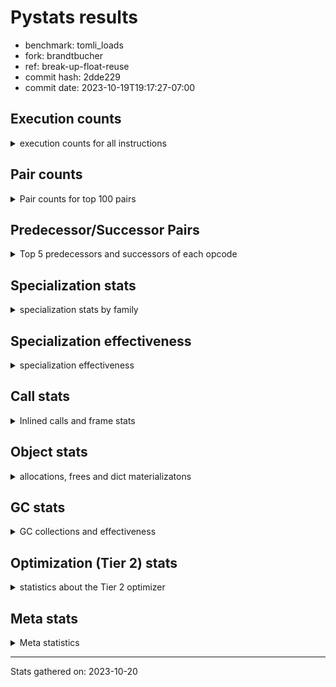 
# Pystats results

- benchmark: tomli_loads
- fork: brandtbucher
- ref: break-up-float-reuse
- commit hash: 2dde229
- commit date: 2023-10-19T19:17:27-07:00

## Execution counts

<details>
<summary> execution counts for all instructions </summary>

|Name | Count | Self | Cumulative | Miss ratio | 
|---|---:|---:|---:|---:|
| LOAD_FAST | 3,880,513,620 | 15.0% | 15.0% |  |
| POP_JUMP_IF_FALSE | 3,005,499,900 | 11.7% | 26.7% |  |
| LOAD_CONST | 2,884,594,320 | 11.2% | 37.9% |  |
| LOAD_FAST_LOAD_FAST | 2,633,610,720 | 10.2% | 48.1% |  |
| STORE_FAST | 2,512,642,080 | 9.7% | 57.8% |  |
| COMPARE_OP_STR | 1,506,957,360 | 5.8% | 63.7% |  |
| CONTAINS_OP | 1,284,174,000 | 5.0% | 68.7% |  |
| BINARY_SUBSCR_STR_INT | 1,185,729,440 | 4.6% | 73.2% | 0.0% |
| NOP | 1,005,536,520 | 3.9% | 77.1% |  |
| BINARY_OP_ADD_INT | 994,593,840 | 3.9% | 81.0% |  |
| JUMP_BACKWARD | 975,370,980 | 3.8% | 84.8% |  |
| LOAD_GLOBAL_MODULE | 477,605,080 | 1.9% | 86.6% |  |
| RESUME_CHECK | 330,411,540 | 1.3% | 87.9% | 0.0% |
| LOAD_GLOBAL_BUILTIN | 327,762,480 | 1.3% | 89.2% |  |
| RETURN_VALUE | 305,566,860 | 1.2% | 90.4% |  |
| CALL_PY_EXACT_ARGS | 291,696,120 | 1.1% | 91.5% |  |
| TO_BOOL_BOOL | 282,536,220 | 1.1% | 92.6% |  |
| BINARY_SUBSCR_DICT | 240,911,640 | 0.9% | 93.5% |  |
| BUILD_TUPLE | 145,006,260 | 0.6% | 94.1% |  |
| FOR_ITER_TUPLE | 142,764,240 | 0.6% | 94.6% |  |
| CALL_ISINSTANCE | 132,860,640 | 0.5% | 95.2% |  |
| STORE_FAST_STORE_FAST | 85,805,340 | 0.3% | 95.5% |  |
| BINARY_SLICE | 83,752,800 | 0.3% | 95.8% |  |
| GET_ITER | 83,084,160 | 0.3% | 96.1% |  |
| LOAD_DEREF | 76,479,480 | 0.3% | 96.4% |  |
| BINARY_SUBSCR | 65,948,420 | 0.3% | 96.7% |  |
| UNPACK_SEQUENCE_TWO_TUPLE | 65,176,020 | 0.3% | 96.9% |  |
| POP_JUMP_IF_TRUE | 58,421,040 | 0.2% | 97.2% |  |
| CALL | 50,689,980 | 0.2% | 97.4% |  |
| LOAD_ATTR | 50,151,200 | 0.2% | 97.6% |  |
| LOAD_ATTR_INSTANCE_VALUE | 46,488,840 | 0.2% | 97.7% |  |
| POP_TOP | 46,077,540 | 0.2% | 97.9% |  |
| LOAD_ATTR_METHOD_WITH_VALUES | 45,335,160 | 0.2% | 98.1% |  |
| MAKE_CELL | 37,970,340 | 0.1% | 98.2% |  |
| LOAD_ATTR_METHOD_NO_DICT | 27,083,340 | 0.1% | 98.3% |  |
| RETURN_CONST | 24,844,800 | 0.1% | 98.4% |  |
| LOAD_ATTR_CLASS | 23,157,660 | 0.1% | 98.5% |  |
| CALL_BUILTIN_CLASS | 22,393,620 | 0.1% | 98.6% |  |
| STORE_SUBSCR_DICT | 21,993,540 | 0.1% | 98.7% |  |
| BINARY_OP | 21,774,720 | 0.1% | 98.8% |  |
| TO_BOOL | 21,518,740 | 0.1% | 98.9% |  |
| JUMP_FORWARD | 20,851,380 | 0.1% | 99.0% |  |
| COPY | 19,117,920 | 0.1% | 99.0% |  |
| CALL_LEN | 18,985,860 | 0.1% | 99.1% |  |
| FOR_ITER_RANGE | 18,985,260 | 0.1% | 99.2% |  |
| COPY_FREE_VARS | 18,985,200 | 0.1% | 99.3% |  |
| UNPACK_SEQUENCE_TUPLE | 18,985,140 | 0.1% | 99.3% |  |
| STORE_DEREF | 18,985,140 | 0.1% | 99.4% |  |
| SET_FUNCTION_ATTRIBUTE | 18,985,140 | 0.1% | 99.5% |  |
| RETURN_GENERATOR | 18,985,140 | 0.1% | 99.5% |  |
| MAKE_FUNCTION | 18,985,140 | 0.1% | 99.6% |  |
| FOR_ITER_GEN | 18,985,140 | 0.1% | 99.7% |  |
| END_FOR | 18,985,140 | 0.1% | 99.8% |  |
| CALL_KW | 16,774,200 | 0.1% | 99.8% |  |
| BINARY_OP_ADD_UNICODE | 15,129,960 | 0.1% | 99.9% |  |
| PUSH_NULL | 6,605,640 | 0.0% | 99.9% |  |
| TO_BOOL_NONE | 3,349,680 | 0.0% | 99.9% |  |
| BINARY_OP_INPLACE_ADD_UNICODE | 3,161,160 | 0.0% | 99.9% |  |
| BUILD_MAP | 3,139,140 | 0.0% | 100.0% |  |
| CALL_METHOD_DESCRIPTOR_FAST | 1,896,240 | 0.0% | 100.0% |  |
| BUILD_CONST_KEY_MAP | 1,704,180 | 0.0% | 100.0% |  |
| TO_BOOL_STR | 1,674,840 | 0.0% | 100.0% |  |
| TO_BOOL_ALWAYS_TRUE | 1,674,840 | 0.0% | 100.0% |  |
| CALL_METHOD_DESCRIPTOR_O | 1,644,900 | 0.0% | 100.0% |  |
| FOR_ITER | 1,375,180 | 0.0% | 100.0% |  |
| CALL_METHOD_DESCRIPTOR_NOARGS | 1,374,840 | 0.0% | 100.0% |  |
| BUILD_LIST | 360,120 | 0.0% | 100.0% |  |
| COMPARE_OP_INT | 273,300 | 0.0% | 100.0% |  |
| CALL_LIST_APPEND | 131,220 | 0.0% | 100.0% |  |
| SWAP | 780 | 0.0% | 100.0% |  |
| CALL_BUILTIN_O | 720 | 0.0% | 100.0% |  |
| LOAD_GLOBAL | 420 | 0.0% | 100.0% |  |
| LOAD_ATTR_MODULE | 400 | 0.0% | 100.0% |  |
| STORE_ATTR_INSTANCE_VALUE | 360 | 0.0% | 100.0% |  |
| INTERPRETER_EXIT | 300 | 0.0% | 100.0% |  |
| CALL_BUILTIN_FAST | 180 | 0.0% | 100.0% |  |
| PUSH_EXC_INFO | 120 | 0.0% | 100.0% |  |
| POP_EXCEPT | 120 | 0.0% | 100.0% |  |
| EXIT_INIT_CHECK | 120 | 0.0% | 100.0% |  |
| CHECK_EXC_MATCH | 120 | 0.0% | 100.0% |  |
| CALL_FUNCTION_EX | 120 | 0.0% | 100.0% |  |
| CALL_ALLOC_AND_ENTER_INIT | 120 | 0.0% | 100.0% |  |
| STORE_ATTR | 60 | 0.0% | 100.0% |  |
| LOAD_ATTR_SLOT | 60 | 0.0% | 100.0% |  |
| LIST_EXTEND | 60 | 0.0% | 100.0% |  |
| IS_OP | 60 | 0.0% | 100.0% |  |
| CALL_STR_1 | 60 | 0.0% | 100.0% |  |
| CALL_PY_WITH_DEFAULTS | 60 | 0.0% | 100.0% |  |
| CALL_METHOD_DESCRIPTOR_FAST_WITH_KEYWORDS | 60 | 0.0% | 100.0% |  |
| CALL_INTRINSIC_1 | 60 | 0.0% | 100.0% |  |
| CALL_BUILTIN_FAST_WITH_KEYWORDS | 60 | 0.0% | 100.0% |  |
| BINARY_OP_SUBTRACT_FLOAT_LHS | 60 | 0.0% | 100.0% |  |
| BEFORE_WITH | 60 | 0.0% | 100.0% |  |


</details>

## Pair counts

<details>
<summary> Pair counts for top 100 pairs </summary>

|Pair | Count | Self | Cumulative | 
|---|---:|---:|---:|
| LOAD_FAST LOAD_CONST | 2,608,110,600 | 10.1% | 10.1% |
| POP_JUMP_IF_FALSE LOAD_FAST | 1,741,879,980 | 6.8% | 16.9% |
| LOAD_CONST COMPARE_OP_STR | 1,506,957,360 | 5.8% | 22.7% |
| COMPARE_OP_STR POP_JUMP_IF_FALSE | 1,506,957,360 | 5.8% | 28.5% |
| CONTAINS_OP POP_JUMP_IF_FALSE | 1,245,942,480 | 4.8% | 33.4% |
| LOAD_FAST_LOAD_FAST BINARY_SUBSCR_STR_INT | 1,184,354,520 | 4.6% | 38.0% |
| STORE_FAST LOAD_FAST | 998,585,940 | 3.9% | 41.8% |
| LOAD_CONST BINARY_OP_ADD_INT | 994,592,400 | 3.9% | 45.7% |
| BINARY_OP_ADD_INT STORE_FAST | 972,951,360 | 3.8% | 49.5% |
| NOP LOAD_FAST_LOAD_FAST | 946,033,500 | 3.7% | 53.1% |
| BINARY_SUBSCR_STR_INT STORE_FAST | 836,196,480 | 3.2% | 56.4% |
| POP_JUMP_IF_FALSE LOAD_FAST_LOAD_FAST | 830,472,660 | 3.2% | 59.6% |
| LOAD_FAST_LOAD_FAST CONTAINS_OP | 814,207,560 | 3.2% | 62.8% |
| STORE_FAST JUMP_BACKWARD | 739,647,720 | 2.9% | 65.6% |
| JUMP_BACKWARD NOP | 677,134,920 | 2.6% | 68.2% |
| STORE_FAST LOAD_FAST_LOAD_FAST | 460,670,700 | 1.8% | 70.0% |
| LOAD_FAST CONTAINS_OP | 349,532,820 | 1.4% | 71.4% |
| BINARY_SUBSCR_STR_INT LOAD_FAST | 349,532,760 | 1.4% | 72.7% |
| LOAD_GLOBAL_MODULE LOAD_FAST_LOAD_FAST | 264,509,160 | 1.0% | 73.8% |
| CALL_PY_EXACT_ARGS RESUME_CHECK | 253,725,780 | 1.0% | 74.8% |
| TO_BOOL_BOOL POP_JUMP_IF_FALSE | 245,629,380 | 1.0% | 75.7% |
| POP_JUMP_IF_FALSE JUMP_BACKWARD | 235,723,200 | 0.9% | 76.6% |
| JUMP_BACKWARD LOAD_FAST | 178,850,760 | 0.7% | 77.3% |
| RESUME_CHECK NOP | 172,599,240 | 0.7% | 78.0% |
| LOAD_FAST RETURN_VALUE | 170,083,800 | 0.7% | 78.6% |
| RETURN_VALUE STORE_FAST | 168,930,360 | 0.7% | 79.3% |
| BINARY_SUBSCR_DICT STORE_FAST | 157,238,940 | 0.6% | 79.9% |
| STORE_FAST LOAD_GLOBAL_MODULE | 141,557,480 | 0.5% | 80.5% |
| LOAD_GLOBAL_BUILTIN LOAD_FAST | 134,537,760 | 0.5% | 81.0% |
| LOAD_FAST LOAD_GLOBAL_BUILTIN | 132,861,360 | 0.5% | 81.5% |
| CALL_ISINSTANCE TO_BOOL_BOOL | 132,860,640 | 0.5% | 82.0% |
| LOAD_CONST BINARY_SUBSCR_DICT | 120,726,480 | 0.5% | 82.5% |
| LOAD_FAST_LOAD_FAST BINARY_SUBSCR_DICT | 119,915,820 | 0.5% | 82.9% |
| POP_JUMP_IF_FALSE LOAD_GLOBAL_BUILTIN | 114,222,100 | 0.4% | 83.4% |
| LOAD_GLOBAL_BUILTIN CALL_ISINSTANCE | 113,875,500 | 0.4% | 83.8% |
| LOAD_GLOBAL_MODULE CALL_PY_EXACT_ARGS | 109,836,960 | 0.4% | 84.2% |
| LOAD_FAST_LOAD_FAST LOAD_GLOBAL_MODULE | 109,836,960 | 0.4% | 84.7% |
| FOR_ITER_TUPLE STORE_FAST | 99,145,260 | 0.4% | 85.1% |
| JUMP_BACKWARD FOR_ITER_TUPLE | 99,025,260 | 0.4% | 85.4% |
| LOAD_FAST_LOAD_FAST LOAD_FAST | 98,151,720 | 0.4% | 85.8% |
| RESUME_CHECK LOAD_FAST | 97,899,360 | 0.4% | 86.2% |
| LOAD_FAST_LOAD_FAST LOAD_CONST | 93,704,460 | 0.4% | 86.6% |
| LOAD_FAST TO_BOOL_BOOL | 90,357,120 | 0.4% | 86.9% |
| BUILD_TUPLE RETURN_VALUE | 84,161,100 | 0.3% | 87.2% |
| LOAD_FAST_LOAD_FAST CALL_PY_EXACT_ARGS | 80,941,320 | 0.3% | 87.6% |
| BINARY_SUBSCR_DICT CONTAINS_OP | 77,198,820 | 0.3% | 87.9% |
| STORE_FAST NOP | 76,431,360 | 0.3% | 88.2% |
| LOAD_FAST LOAD_GLOBAL_MODULE | 67,702,980 | 0.3% | 88.4% |
| UNPACK_SEQUENCE_TWO_TUPLE STORE_FAST_STORE_FAST | 65,176,020 | 0.3% | 88.7% |
| RETURN_VALUE UNPACK_SEQUENCE_TWO_TUPLE | 65,175,960 | 0.3% | 88.9% |
| LOAD_CONST BINARY_SUBSCR | 64,352,460 | 0.2% | 89.2% |
| LOAD_FAST BUILD_TUPLE | 59,974,500 | 0.2% | 89.4% |
| LOAD_CONST LOAD_CONST | 59,359,800 | 0.2% | 89.6% |
| LOAD_FAST CALL_PY_EXACT_ARGS | 59,043,640 | 0.2% | 89.9% |
| LOAD_FAST_LOAD_FAST LOAD_FAST_LOAD_FAST | 58,571,340 | 0.2% | 90.1% |
| RESUME_CHECK LOAD_GLOBAL_MODULE | 58,330,440 | 0.2% | 90.3% |
| POP_JUMP_IF_FALSE LOAD_GLOBAL_MODULE | 55,914,520 | 0.2% | 90.5% |
| LOAD_FAST LOAD_ATTR_INSTANCE_VALUE | 46,488,720 | 0.2% | 90.7% |
| LOAD_FAST LOAD_ATTR | 45,114,060 | 0.2% | 90.9% |
| LOAD_ATTR LOAD_ATTR_METHOD_WITH_VALUES | 45,113,820 | 0.2% | 91.1% |
| LOAD_ATTR_INSTANCE_VALUE STORE_FAST | 43,738,980 | 0.2% | 91.2% |
| GET_ITER FOR_ITER_TUPLE | 43,738,980 | 0.2% | 91.4% |
| LOAD_ATTR_METHOD_WITH_VALUES LOAD_FAST | 43,690,980 | 0.2% | 91.6% |
| BINARY_SUBSCR STORE_FAST | 43,501,800 | 0.2% | 91.7% |
| LOAD_GLOBAL_MODULE CONTAINS_OP | 43,234,800 | 0.2% | 91.9% |
| LOAD_CONST BINARY_SLICE | 42,585,540 | 0.2% | 92.1% |
| FOR_ITER_TUPLE LOAD_FAST | 41,974,800 | 0.2% | 92.2% |
| LOAD_FAST GET_ITER | 40,989,360 | 0.2% | 92.4% |
| LOAD_FAST STORE_FAST | 39,856,500 | 0.2% | 92.5% |
| LOAD_FAST_LOAD_FAST BINARY_SLICE | 39,585,360 | 0.2% | 92.7% |
| POP_JUMP_IF_TRUE LOAD_FAST | 39,303,120 | 0.2% | 92.9% |
| LOAD_FAST CALL | 38,825,140 | 0.2% | 93.0% |
| LOAD_DEREF LOAD_CONST | 37,970,280 | 0.1% | 93.1% |
| NOP NOP | 37,070,520 | 0.1% | 93.3% |
| TO_BOOL_BOOL POP_JUMP_IF_TRUE | 36,906,840 | 0.1% | 93.4% |
| RETURN_VALUE RETURN_VALUE | 30,530,040 | 0.1% | 93.6% |
| LOAD_GLOBAL_MODULE STORE_FAST | 30,259,920 | 0.1% | 93.7% |
| LOAD_FAST LOAD_ATTR_METHOD_NO_DICT | 24,063,500 | 0.1% | 93.8% |
| STORE_FAST_STORE_FAST LOAD_FAST | 23,379,600 | 0.1% | 93.9% |
| LOAD_GLOBAL_MODULE LOAD_ATTR_CLASS | 23,157,660 | 0.1% | 93.9% |
| STORE_FAST_STORE_FAST LOAD_FAST_LOAD_FAST | 23,080,620 | 0.1% | 94.0% |
| LOAD_FAST_LOAD_FAST BUILD_TUPLE | 22,874,820 | 0.1% | 94.1% |
| BINARY_SLICE BUILD_TUPLE | 22,874,820 | 0.1% | 94.2% |
| NOP LOAD_FAST | 22,210,440 | 0.1% | 94.3% |
| STORE_FAST LOAD_GLOBAL_BUILTIN | 22,019,080 | 0.1% | 94.4% |
| CALL RESUME_CHECK | 21,940,620 | 0.1% | 94.5% |
| POP_JUMP_IF_FALSE NOP | 21,940,440 | 0.1% | 94.6% |
| BINARY_SLICE GET_ITER | 21,734,820 | 0.1% | 94.6% |
| TO_BOOL POP_JUMP_IF_TRUE | 21,513,480 | 0.1% | 94.7% |
| LOAD_FAST TO_BOOL | 21,513,480 | 0.1% | 94.8% |
| LOAD_ATTR_CLASS CALL_PY_EXACT_ARGS | 21,513,480 | 0.1% | 94.9% |
| BINARY_OP STORE_FAST | 21,500,040 | 0.1% | 95.0% |
| BINARY_SUBSCR STORE_FAST_STORE_FAST | 20,629,320 | 0.1% | 95.1% |
| JUMP_FORWARD LOAD_GLOBAL_MODULE | 20,581,320 | 0.1% | 95.1% |
| LOAD_ATTR_METHOD_NO_DICT LOAD_CONST | 20,361,360 | 0.1% | 95.2% |
| STORE_FAST JUMP_FORWARD | 20,359,980 | 0.1% | 95.3% |
| JUMP_BACKWARD LOAD_GLOBAL_MODULE | 20,359,980 | 0.1% | 95.4% |
| BUILD_TUPLE STORE_FAST | 20,359,980 | 0.1% | 95.4% |
| POP_TOP LOAD_FAST_LOAD_FAST | 19,385,100 | 0.1% | 95.5% |
| COPY TO_BOOL_BOOL | 19,117,200 | 0.1% | 95.6% |


</details>

## Predecessor/Successor Pairs

<details>
<summary> Top 5 predecessors and successors of each opcode </summary>

### BINARY_SLICE

<details>
<summary> Successors and predecessors for BINARY_SLICE </summary>

|Predecessors | Count | Percentage | 
|---|---:|---:|
| LOAD_CONST | 42,585,540 | 50.8% |
| LOAD_FAST_LOAD_FAST | 39,585,360 | 47.3% |
| BINARY_OP_ADD_INT | 1,581,900 | 1.9% |

|Successors | Count | Percentage | 
|---|---:|---:|
| BUILD_TUPLE | 22,874,820 | 27.3% |
| GET_ITER | 21,734,820 | 26.0% |
| LOAD_DEREF | 18,985,140 | 22.7% |
| BINARY_OP_ADD_UNICODE | 15,129,960 | 18.1% |
| LOAD_FAST | 1,644,240 | 2.0% |


</details>

### CACHE

<details>
<summary> Successors and predecessors for CACHE </summary>

|Predecessors | Count | Percentage | 
|---|---:|---:|

|Successors | Count | Percentage | 
|---|---:|---:|
| RESUME_CHECK | 300 | 100.0% |


</details>

### BEFORE_WITH

<details>
<summary> Successors and predecessors for BEFORE_WITH </summary>

|Predecessors | Count | Percentage | 
|---|---:|---:|
| RETURN_VALUE | 60 | 100.0% |

|Successors | Count | Percentage | 
|---|---:|---:|
| STORE_FAST | 60 | 100.0% |


</details>

### BINARY_OP_INPLACE_ADD_UNICODE

<details>
<summary> Successors and predecessors for BINARY_OP_INPLACE_ADD_UNICODE </summary>

|Predecessors | Count | Percentage | 
|---|---:|---:|
| LOAD_FAST_LOAD_FAST | 1,580,580 | 50.0% |
| BINARY_SLICE | 1,580,580 | 50.0% |

|Successors | Count | Percentage | 
|---|---:|---:|
| LOAD_FAST | 3,161,160 | 100.0% |


</details>

### BINARY_SUBSCR

<details>
<summary> Successors and predecessors for BINARY_SUBSCR </summary>

|Predecessors | Count | Percentage | 
|---|---:|---:|
| LOAD_CONST | 64,352,460 | 97.6% |
| LOAD_FAST | 1,579,860 | 2.4% |
| BINARY_SUBSCR | 16,100 | 0.0% |

|Successors | Count | Percentage | 
|---|---:|---:|
| STORE_FAST | 43,501,800 | 66.0% |
| STORE_FAST_STORE_FAST | 20,629,320 | 31.3% |
| BUILD_TUPLE | 1,579,860 | 2.4% |
| LOAD_CONST | 221,340 | 0.3% |
| BINARY_SUBSCR | 16,100 | 0.0% |


</details>

### CHECK_EXC_MATCH

<details>
<summary> Successors and predecessors for CHECK_EXC_MATCH </summary>

|Predecessors | Count | Percentage | 
|---|---:|---:|
| LOAD_GLOBAL_BUILTIN | 120 | 100.0% |

|Successors | Count | Percentage | 
|---|---:|---:|
| POP_JUMP_IF_FALSE | 120 | 100.0% |


</details>

### END_FOR

<details>
<summary> Successors and predecessors for END_FOR </summary>

|Predecessors | Count | Percentage | 
|---|---:|---:|
| RETURN_CONST | 18,985,140 | 100.0% |

|Successors | Count | Percentage | 
|---|---:|---:|
| LOAD_FAST | 18,985,140 | 100.0% |


</details>

### EXIT_INIT_CHECK

<details>
<summary> Successors and predecessors for EXIT_INIT_CHECK </summary>

|Predecessors | Count | Percentage | 
|---|---:|---:|
| RETURN_CONST | 120 | 100.0% |

|Successors | Count | Percentage | 
|---|---:|---:|
| RETURN_VALUE | 120 | 100.0% |


</details>

### GET_ITER

<details>
<summary> Successors and predecessors for GET_ITER </summary>

|Predecessors | Count | Percentage | 
|---|---:|---:|
| LOAD_FAST | 40,989,360 | 49.3% |
| BINARY_SLICE | 21,734,820 | 26.2% |
| CALL_BUILTIN_CLASS | 18,985,140 | 22.9% |
| LOAD_ATTR_INSTANCE_VALUE | 1,374,840 | 1.7% |

|Successors | Count | Percentage | 
|---|---:|---:|
| FOR_ITER_TUPLE | 43,738,980 | 52.6% |
| FOR_ITER_GEN | 18,985,140 | 22.9% |
| CALL_PY_EXACT_ARGS | 18,985,140 | 22.9% |
| FOR_ITER | 1,374,840 | 1.7% |
| FOR_ITER_RANGE | 60 | 0.0% |


</details>

### INTERPRETER_EXIT

<details>
<summary> Successors and predecessors for INTERPRETER_EXIT </summary>

|Predecessors | Count | Percentage | 
|---|---:|---:|
| RETURN_VALUE | 240 | 80.0% |
| RETURN_CONST | 60 | 20.0% |

|Successors | Count | Percentage | 
|---|---:|---:|


</details>

### MAKE_FUNCTION

<details>
<summary> Successors and predecessors for MAKE_FUNCTION </summary>

|Predecessors | Count | Percentage | 
|---|---:|---:|
| LOAD_CONST | 18,985,140 | 100.0% |

|Successors | Count | Percentage | 
|---|---:|---:|
| SET_FUNCTION_ATTRIBUTE | 18,985,140 | 100.0% |


</details>

### NOP

<details>
<summary> Successors and predecessors for NOP </summary>

|Predecessors | Count | Percentage | 
|---|---:|---:|
| JUMP_BACKWARD | 677,134,920 | 67.3% |
| RESUME_CHECK | 172,599,240 | 17.2% |
| STORE_FAST | 76,431,360 | 7.6% |
| NOP | 37,070,520 | 3.7% |
| POP_JUMP_IF_FALSE | 21,940,440 | 2.2% |

|Successors | Count | Percentage | 
|---|---:|---:|
| LOAD_FAST_LOAD_FAST | 946,033,500 | 94.1% |
| NOP | 37,070,520 | 3.7% |
| LOAD_FAST | 22,210,440 | 2.2% |
| LOAD_GLOBAL_MODULE | 222,000 | 0.0% |
| LOAD_DEREF | 60 | 0.0% |


</details>

### POP_EXCEPT

<details>
<summary> Successors and predecessors for POP_EXCEPT </summary>

|Predecessors | Count | Percentage | 
|---|---:|---:|
| POP_TOP | 120 | 100.0% |

|Successors | Count | Percentage | 
|---|---:|---:|
| LOAD_FAST | 120 | 100.0% |


</details>

### POP_TOP

<details>
<summary> Successors and predecessors for POP_TOP </summary>

|Predecessors | Count | Percentage | 
|---|---:|---:|
| POP_JUMP_IF_TRUE | 19,115,760 | 41.5% |
| FOR_ITER_GEN | 18,985,140 | 41.2% |
| RETURN_CONST | 3,461,760 | 7.5% |
| CALL_METHOD_DESCRIPTOR_O | 1,644,180 | 3.6% |
| CALL_METHOD_DESCRIPTOR_NOARGS | 1,374,840 | 3.0% |

|Successors | Count | Percentage | 
|---|---:|---:|
| LOAD_FAST_LOAD_FAST | 19,385,100 | 42.1% |
| RESUME_CHECK | 18,985,140 | 41.2% |
| RETURN_CONST | 3,360,360 | 7.3% |
| LOAD_FAST | 2,971,020 | 6.4% |
| NOP | 1,374,900 | 3.0% |


</details>

### PUSH_EXC_INFO

<details>
<summary> Successors and predecessors for PUSH_EXC_INFO </summary>

|Predecessors | Count | Percentage | 
|---|---:|---:|
| BINARY_SUBSCR_STR_INT | 120 | 100.0% |

|Successors | Count | Percentage | 
|---|---:|---:|
| LOAD_GLOBAL_BUILTIN | 80 | 66.7% |
| LOAD_GLOBAL | 40 | 33.3% |


</details>

### PUSH_NULL

<details>
<summary> Successors and predecessors for PUSH_NULL </summary>

|Predecessors | Count | Percentage | 
|---|---:|---:|
| LOAD_ATTR | 5,024,540 | 76.1% |
| LOAD_FAST | 1,580,580 | 23.9% |
| LOAD_ATTR_MODULE | 400 | 0.0% |
| LOAD_DEREF | 120 | 0.0% |

|Successors | Count | Percentage | 
|---|---:|---:|
| LOAD_FAST_LOAD_FAST | 6,605,160 | 100.0% |
| LOAD_FAST | 300 | 0.0% |
| CALL | 180 | 0.0% |


</details>

### RETURN_GENERATOR

<details>
<summary> Successors and predecessors for RETURN_GENERATOR </summary>

|Predecessors | Count | Percentage | 
|---|---:|---:|
| COPY_FREE_VARS | 18,985,140 | 100.0% |

|Successors | Count | Percentage | 
|---|---:|---:|
| STORE_FAST | 18,985,140 | 100.0% |


</details>

### RETURN_VALUE

<details>
<summary> Successors and predecessors for RETURN_VALUE </summary>

|Predecessors | Count | Percentage | 
|---|---:|---:|
| LOAD_FAST | 170,083,800 | 55.7% |
| BUILD_TUPLE | 84,161,100 | 27.5% |
| RETURN_VALUE | 30,530,040 | 10.0% |
| CONTAINS_OP | 19,115,760 | 6.3% |
| CALL | 1,674,900 | 0.5% |

|Successors | Count | Percentage | 
|---|---:|---:|
| STORE_FAST | 168,930,360 | 55.3% |
| UNPACK_SEQUENCE_TWO_TUPLE | 65,175,960 | 21.3% |
| RETURN_VALUE | 30,530,040 | 10.0% |
| TO_BOOL_BOOL | 19,116,480 | 6.3% |
| UNPACK_SEQUENCE_TUPLE | 18,985,140 | 6.2% |


</details>

### TO_BOOL

<details>
<summary> Successors and predecessors for TO_BOOL </summary>

|Predecessors | Count | Percentage | 
|---|---:|---:|
| LOAD_FAST | 21,513,480 | 100.0% |
| TO_BOOL | 5,260 | 0.0% |

|Successors | Count | Percentage | 
|---|---:|---:|
| POP_JUMP_IF_TRUE | 21,513,480 | 100.0% |
| TO_BOOL | 5,260 | 0.0% |


</details>

### BINARY_OP

<details>
<summary> Successors and predecessors for BINARY_OP </summary>

|Predecessors | Count | Percentage | 
|---|---:|---:|
| LOAD_FAST | 18,985,220 | 87.2% |
| BUILD_TUPLE | 2,514,840 | 11.5% |
| LOAD_DEREF | 269,340 | 1.2% |
| BINARY_OP | 5,320 | 0.0% |

|Successors | Count | Percentage | 
|---|---:|---:|
| STORE_FAST | 21,500,040 | 98.7% |
| LOAD_GLOBAL_MODULE | 269,340 | 1.2% |
| BINARY_OP | 5,320 | 0.0% |
| BINARY_OP_SUBTRACT_FLOAT_LHS | 20 | 0.0% |


</details>

### BUILD_CONST_KEY_MAP

<details>
<summary> Successors and predecessors for BUILD_CONST_KEY_MAP </summary>

|Predecessors | Count | Percentage | 
|---|---:|---:|
| LOAD_CONST | 1,704,180 | 100.0% |

|Successors | Count | Percentage | 
|---|---:|---:|
| LOAD_FAST_LOAD_FAST | 1,704,180 | 100.0% |


</details>

### BUILD_LIST

<details>
<summary> Successors and predecessors for BUILD_LIST </summary>

|Predecessors | Count | Percentage | 
|---|---:|---:|
| STORE_FAST | 269,340 | 74.8% |
| BUILD_MAP | 90,720 | 25.2% |
| LOAD_FAST | 60 | 0.0% |

|Successors | Count | Percentage | 
|---|---:|---:|
| STORE_FAST | 269,340 | 74.8% |
| LOAD_FAST_LOAD_FAST | 90,720 | 25.2% |
| LOAD_DEREF | 60 | 0.0% |


</details>

### BUILD_MAP

<details>
<summary> Successors and predecessors for BUILD_MAP </summary>

|Predecessors | Count | Percentage | 
|---|---:|---:|
| CALL_BUILTIN_CLASS | 1,704,180 | 54.3% |
| POP_JUMP_IF_FALSE | 1,304,220 | 41.5% |
| LOAD_ATTR_METHOD_NO_DICT | 130,620 | 4.2% |
| RESUME_CHECK | 120 | 0.0% |

|Successors | Count | Percentage | 
|---|---:|---:|
| LOAD_CONST | 1,704,180 | 54.3% |
| LOAD_FAST_LOAD_FAST | 1,213,500 | 38.7% |
| CALL_LIST_APPEND | 130,620 | 4.2% |
| BUILD_LIST | 90,720 | 2.9% |
| LOAD_FAST | 120 | 0.0% |


</details>

### BUILD_TUPLE

<details>
<summary> Successors and predecessors for BUILD_TUPLE </summary>

|Predecessors | Count | Percentage | 
|---|---:|---:|
| LOAD_FAST | 59,974,500 | 41.4% |
| LOAD_FAST_LOAD_FAST | 22,874,820 | 15.8% |
| BINARY_SLICE | 22,874,820 | 15.8% |
| LOAD_GLOBAL_BUILTIN | 18,985,140 | 13.1% |
| BINARY_OP_ADD_UNICODE | 15,129,960 | 10.4% |

|Successors | Count | Percentage | 
|---|---:|---:|
| RETURN_VALUE | 84,161,100 | 58.0% |
| STORE_FAST | 20,359,980 | 14.0% |
| LOAD_CONST | 18,985,140 | 13.1% |
| CALL_ISINSTANCE | 18,985,140 | 13.1% |
| BINARY_OP | 2,514,840 | 1.7% |


</details>

### CALL

<details>
<summary> Successors and predecessors for CALL </summary>

|Predecessors | Count | Percentage | 
|---|---:|---:|
| LOAD_FAST | 38,825,140 | 76.6% |
| LOAD_FAST_LOAD_FAST | 6,605,120 | 13.0% |
| LOAD_CONST | 3,350,500 | 6.6% |
| LOAD_ATTR_METHOD_NO_DICT | 1,674,840 | 3.3% |
| BINARY_SLICE | 221,340 | 0.4% |

|Successors | Count | Percentage | 
|---|---:|---:|
| RESUME_CHECK | 21,940,620 | 43.3% |
| TO_BOOL_BOOL | 18,686,340 | 36.9% |
| STORE_FAST | 5,025,360 | 9.9% |
| RETURN_VALUE | 1,674,900 | 3.3% |
| TO_BOOL_STR | 1,674,840 | 3.3% |


</details>

### CALL_FUNCTION_EX

<details>
<summary> Successors and predecessors for CALL_FUNCTION_EX </summary>

|Predecessors | Count | Percentage | 
|---|---:|---:|
| LOAD_FAST | 60 | 50.0% |
| CALL_INTRINSIC_1 | 60 | 50.0% |

|Successors | Count | Percentage | 
|---|---:|---:|
| RESUME_CHECK | 60 | 50.0% |
| COPY_FREE_VARS | 60 | 50.0% |


</details>

### CALL_INTRINSIC_1

<details>
<summary> Successors and predecessors for CALL_INTRINSIC_1 </summary>

|Predecessors | Count | Percentage | 
|---|---:|---:|
| LIST_EXTEND | 60 | 100.0% |

|Successors | Count | Percentage | 
|---|---:|---:|
| CALL_FUNCTION_EX | 60 | 100.0% |


</details>

### CALL_KW

<details>
<summary> Successors and predecessors for CALL_KW </summary>

|Predecessors | Count | Percentage | 
|---|---:|---:|
| LOAD_CONST | 16,774,200 | 100.0% |

|Successors | Count | Percentage | 
|---|---:|---:|
| RESUME_CHECK | 16,774,200 | 100.0% |


</details>

### CONTAINS_OP

<details>
<summary> Successors and predecessors for CONTAINS_OP </summary>

|Predecessors | Count | Percentage | 
|---|---:|---:|
| LOAD_FAST_LOAD_FAST | 814,207,560 | 63.4% |
| LOAD_FAST | 349,532,820 | 27.2% |
| BINARY_SUBSCR_DICT | 77,198,820 | 6.0% |
| LOAD_GLOBAL_MODULE | 43,234,800 | 3.4% |

|Successors | Count | Percentage | 
|---|---:|---:|
| POP_JUMP_IF_FALSE | 1,245,942,480 | 97.0% |
| RETURN_VALUE | 19,115,760 | 1.5% |
| COPY | 19,115,760 | 1.5% |


</details>

### COPY

<details>
<summary> Successors and predecessors for COPY </summary>

|Predecessors | Count | Percentage | 
|---|---:|---:|
| CONTAINS_OP | 19,115,760 | 100.0% |
| SWAP | 720 | 0.0% |
| JUMP_FORWARD | 720 | 0.0% |
| COMPARE_OP_INT | 720 | 0.0% |

|Successors | Count | Percentage | 
|---|---:|---:|
| TO_BOOL_BOOL | 19,117,200 | 100.0% |
| COMPARE_OP_INT | 720 | 0.0% |


</details>

### COPY_FREE_VARS

<details>
<summary> Successors and predecessors for COPY_FREE_VARS </summary>

|Predecessors | Count | Percentage | 
|---|---:|---:|
| CALL_PY_EXACT_ARGS | 18,985,140 | 100.0% |
| CALL_FUNCTION_EX | 60 | 0.0% |

|Successors | Count | Percentage | 
|---|---:|---:|
| RETURN_GENERATOR | 18,985,140 | 100.0% |
| RESUME_CHECK | 60 | 0.0% |


</details>

### FOR_ITER

<details>
<summary> Successors and predecessors for FOR_ITER </summary>

|Predecessors | Count | Percentage | 
|---|---:|---:|
| GET_ITER | 1,374,840 | 100.0% |
| FOR_ITER | 340 | 0.0% |

|Successors | Count | Percentage | 
|---|---:|---:|
| LOAD_FAST | 1,374,840 | 100.0% |
| FOR_ITER | 340 | 0.0% |


</details>

### IS_OP

<details>
<summary> Successors and predecessors for IS_OP </summary>

|Predecessors | Count | Percentage | 
|---|---:|---:|
| LOAD_GLOBAL_BUILTIN | 60 | 100.0% |

|Successors | Count | Percentage | 
|---|---:|---:|
| POP_JUMP_IF_FALSE | 60 | 100.0% |


</details>

### JUMP_BACKWARD

<details>
<summary> Successors and predecessors for JUMP_BACKWARD </summary>

|Predecessors | Count | Percentage | 
|---|---:|---:|
| STORE_FAST | 739,647,720 | 75.8% |
| POP_JUMP_IF_FALSE | 235,723,200 | 24.2% |
| POP_TOP | 60 | 0.0% |

|Successors | Count | Percentage | 
|---|---:|---:|
| NOP | 677,134,920 | 69.4% |
| LOAD_FAST | 178,850,760 | 18.3% |
| FOR_ITER_TUPLE | 99,025,260 | 10.2% |
| LOAD_GLOBAL_MODULE | 20,359,980 | 2.1% |
| FOR_ITER_RANGE | 60 | 0.0% |


</details>

### JUMP_FORWARD

<details>
<summary> Successors and predecessors for JUMP_FORWARD </summary>

|Predecessors | Count | Percentage | 
|---|---:|---:|
| STORE_FAST | 20,359,980 | 97.6% |
| LOAD_CONST | 269,340 | 1.3% |
| STORE_FAST_STORE_FAST | 221,340 | 1.1% |
| COMPARE_OP_INT | 720 | 0.0% |

|Successors | Count | Percentage | 
|---|---:|---:|
| LOAD_GLOBAL_MODULE | 20,581,320 | 98.7% |
| BINARY_SUBSCR_DICT | 269,340 | 1.3% |
| COPY | 720 | 0.0% |


</details>

### LIST_EXTEND

<details>
<summary> Successors and predecessors for LIST_EXTEND </summary>

|Predecessors | Count | Percentage | 
|---|---:|---:|
| LOAD_DEREF | 60 | 100.0% |

|Successors | Count | Percentage | 
|---|---:|---:|
| CALL_INTRINSIC_1 | 60 | 100.0% |


</details>

### LOAD_ATTR

<details>
<summary> Successors and predecessors for LOAD_ATTR </summary>

|Predecessors | Count | Percentage | 
|---|---:|---:|
| LOAD_FAST | 45,114,060 | 90.0% |
| LOAD_GLOBAL_MODULE | 5,024,740 | 10.0% |
| LOAD_ATTR | 12,380 | 0.0% |
| LOAD_GLOBAL | 20 | 0.0% |

|Successors | Count | Percentage | 
|---|---:|---:|
| LOAD_ATTR_METHOD_WITH_VALUES | 45,113,820 | 90.0% |
| PUSH_NULL | 5,024,540 | 10.0% |
| LOAD_ATTR | 12,380 | 0.0% |
| LOAD_ATTR_MODULE | 140 | 0.0% |
| LOAD_FAST_LOAD_FAST | 120 | 0.0% |


</details>

### LOAD_CONST

<details>
<summary> Successors and predecessors for LOAD_CONST </summary>

|Predecessors | Count | Percentage | 
|---|---:|---:|
| LOAD_FAST | 2,608,110,600 | 90.4% |
| LOAD_FAST_LOAD_FAST | 93,704,460 | 3.2% |
| LOAD_CONST | 59,359,800 | 2.1% |
| LOAD_DEREF | 37,970,280 | 1.3% |
| LOAD_ATTR_METHOD_NO_DICT | 20,361,360 | 0.7% |

|Successors | Count | Percentage | 
|---|---:|---:|
| COMPARE_OP_STR | 1,506,957,360 | 52.2% |
| BINARY_OP_ADD_INT | 994,592,400 | 34.5% |
| BINARY_SUBSCR_DICT | 120,726,480 | 4.2% |
| BINARY_SUBSCR | 64,352,460 | 2.2% |
| LOAD_CONST | 59,359,800 | 2.1% |


</details>

### LOAD_DEREF

<details>
<summary> Successors and predecessors for LOAD_DEREF </summary>

|Predecessors | Count | Percentage | 
|---|---:|---:|
| STORE_FAST_STORE_FAST | 18,985,140 | 24.8% |
| STORE_FAST | 18,985,140 | 24.8% |
| LOAD_GLOBAL_BUILTIN | 18,985,140 | 24.8% |
| BINARY_SLICE | 18,985,140 | 24.8% |
| LOAD_DEREF | 269,340 | 0.4% |

|Successors | Count | Percentage | 
|---|---:|---:|
| LOAD_CONST | 37,970,280 | 49.6% |
| LOAD_FAST | 18,985,140 | 24.8% |
| CALL_LEN | 18,985,140 | 24.8% |
| LOAD_DEREF | 269,340 | 0.4% |
| BINARY_OP | 269,340 | 0.4% |


</details>

### LOAD_FAST

<details>
<summary> Successors and predecessors for LOAD_FAST </summary>

|Predecessors | Count | Percentage | 
|---|---:|---:|
| POP_JUMP_IF_FALSE | 1,741,879,980 | 44.9% |
| STORE_FAST | 998,585,940 | 25.7% |
| BINARY_SUBSCR_STR_INT | 349,532,760 | 9.0% |
| JUMP_BACKWARD | 178,850,760 | 4.6% |
| LOAD_GLOBAL_BUILTIN | 134,537,760 | 3.5% |

|Successors | Count | Percentage | 
|---|---:|---:|
| LOAD_CONST | 2,608,110,600 | 67.2% |
| CONTAINS_OP | 349,532,820 | 9.0% |
| RETURN_VALUE | 170,083,800 | 4.4% |
| LOAD_GLOBAL_BUILTIN | 132,861,360 | 3.4% |
| TO_BOOL_BOOL | 90,357,120 | 2.3% |


</details>

### LOAD_FAST_LOAD_FAST

<details>
<summary> Successors and predecessors for LOAD_FAST_LOAD_FAST </summary>

|Predecessors | Count | Percentage | 
|---|---:|---:|
| NOP | 946,033,500 | 35.9% |
| POP_JUMP_IF_FALSE | 830,472,660 | 31.5% |
| STORE_FAST | 460,670,700 | 17.5% |
| LOAD_GLOBAL_MODULE | 264,509,160 | 10.0% |
| LOAD_FAST_LOAD_FAST | 58,571,340 | 2.2% |

|Successors | Count | Percentage | 
|---|---:|---:|
| BINARY_SUBSCR_STR_INT | 1,184,354,520 | 45.0% |
| CONTAINS_OP | 814,207,560 | 30.9% |
| BINARY_SUBSCR_DICT | 119,915,820 | 4.6% |
| LOAD_GLOBAL_MODULE | 109,836,960 | 4.2% |
| LOAD_FAST | 98,151,720 | 3.7% |


</details>

### LOAD_GLOBAL

<details>
<summary> Successors and predecessors for LOAD_GLOBAL </summary>

|Predecessors | Count | Percentage | 
|---|---:|---:|
| STORE_FAST | 120 | 28.6% |
| RESUME_CHECK | 80 | 19.0% |
| RETURN_VALUE | 60 | 14.3% |
| PUSH_EXC_INFO | 40 | 9.5% |
| POP_JUMP_IF_FALSE | 40 | 9.5% |

|Successors | Count | Percentage | 
|---|---:|---:|
| LOAD_GLOBAL_MODULE | 260 | 61.9% |
| LOAD_GLOBAL_BUILTIN | 140 | 33.3% |
| LOAD_ATTR | 20 | 4.8% |


</details>

### MAKE_CELL

<details>
<summary> Successors and predecessors for MAKE_CELL </summary>

|Predecessors | Count | Percentage | 
|---|---:|---:|
| CALL_PY_EXACT_ARGS | 18,985,200 | 50.0% |
| MAKE_CELL | 18,985,140 | 50.0% |

|Successors | Count | Percentage | 
|---|---:|---:|
| RESUME_CHECK | 18,985,200 | 50.0% |
| MAKE_CELL | 18,985,140 | 50.0% |


</details>

### POP_JUMP_IF_FALSE

<details>
<summary> Successors and predecessors for POP_JUMP_IF_FALSE </summary>

|Predecessors | Count | Percentage | 
|---|---:|---:|
| COMPARE_OP_STR | 1,506,957,360 | 50.1% |
| CONTAINS_OP | 1,245,942,480 | 41.5% |
| TO_BOOL_BOOL | 245,629,380 | 8.2% |
| TO_BOOL_NONE | 3,349,680 | 0.1% |
| TO_BOOL_STR | 1,674,840 | 0.1% |

|Successors | Count | Percentage | 
|---|---:|---:|
| LOAD_FAST | 1,741,879,980 | 58.0% |
| LOAD_FAST_LOAD_FAST | 830,472,660 | 27.6% |
| JUMP_BACKWARD | 235,723,200 | 7.8% |
| LOAD_GLOBAL_BUILTIN | 114,222,100 | 3.8% |
| LOAD_GLOBAL_MODULE | 55,914,520 | 1.9% |


</details>

### POP_JUMP_IF_TRUE

<details>
<summary> Successors and predecessors for POP_JUMP_IF_TRUE </summary>

|Predecessors | Count | Percentage | 
|---|---:|---:|
| TO_BOOL_BOOL | 36,906,840 | 63.2% |
| TO_BOOL | 21,513,480 | 36.8% |
| COMPARE_OP_INT | 720 | 0.0% |

|Successors | Count | Percentage | 
|---|---:|---:|
| LOAD_FAST | 39,303,120 | 67.3% |
| POP_TOP | 19,115,760 | 32.7% |
| RETURN_VALUE | 720 | 0.0% |
| LOAD_GLOBAL_MODULE | 720 | 0.0% |
| LOAD_FAST_LOAD_FAST | 720 | 0.0% |


</details>

### RETURN_CONST

<details>
<summary> Successors and predecessors for RETURN_CONST </summary>

|Predecessors | Count | Percentage | 
|---|---:|---:|
| FOR_ITER_RANGE | 18,985,140 | 76.4% |
| POP_TOP | 3,360,360 | 13.5% |
| POP_JUMP_IF_FALSE | 2,277,720 | 9.2% |
| CALL_LIST_APPEND | 130,620 | 0.5% |
| STORE_SUBSCR_DICT | 90,720 | 0.4% |

|Successors | Count | Percentage | 
|---|---:|---:|
| END_FOR | 18,985,140 | 76.4% |
| POP_TOP | 3,461,760 | 13.9% |
| TO_BOOL_BOOL | 2,397,720 | 9.7% |
| EXIT_INIT_CHECK | 120 | 0.0% |
| INTERPRETER_EXIT | 60 | 0.0% |


</details>

### SET_FUNCTION_ATTRIBUTE

<details>
<summary> Successors and predecessors for SET_FUNCTION_ATTRIBUTE </summary>

|Predecessors | Count | Percentage | 
|---|---:|---:|
| MAKE_FUNCTION | 18,985,140 | 100.0% |

|Successors | Count | Percentage | 
|---|---:|---:|
| LOAD_GLOBAL_BUILTIN | 18,985,140 | 100.0% |


</details>

### STORE_ATTR

<details>
<summary> Successors and predecessors for STORE_ATTR </summary>

|Predecessors | Count | Percentage | 
|---|---:|---:|
| LOAD_FAST | 60 | 100.0% |

|Successors | Count | Percentage | 
|---|---:|---:|
| STORE_ATTR_INSTANCE_VALUE | 60 | 100.0% |


</details>

### STORE_DEREF

<details>
<summary> Successors and predecessors for STORE_DEREF </summary>

|Predecessors | Count | Percentage | 
|---|---:|---:|
| STORE_FAST | 18,985,140 | 100.0% |

|Successors | Count | Percentage | 
|---|---:|---:|
| STORE_FAST | 18,985,140 | 100.0% |


</details>

### STORE_FAST

<details>
<summary> Successors and predecessors for STORE_FAST </summary>

|Predecessors | Count | Percentage | 
|---|---:|---:|
| BINARY_OP_ADD_INT | 972,951,360 | 38.7% |
| BINARY_SUBSCR_STR_INT | 836,196,480 | 33.3% |
| RETURN_VALUE | 168,930,360 | 6.7% |
| BINARY_SUBSCR_DICT | 157,238,940 | 6.3% |
| FOR_ITER_TUPLE | 99,145,260 | 3.9% |

|Successors | Count | Percentage | 
|---|---:|---:|
| LOAD_FAST | 998,585,940 | 39.7% |
| JUMP_BACKWARD | 739,647,720 | 29.4% |
| LOAD_FAST_LOAD_FAST | 460,670,700 | 18.3% |
| LOAD_GLOBAL_MODULE | 141,557,480 | 5.6% |
| NOP | 76,431,360 | 3.0% |


</details>

### STORE_FAST_STORE_FAST

<details>
<summary> Successors and predecessors for STORE_FAST_STORE_FAST </summary>

|Predecessors | Count | Percentage | 
|---|---:|---:|
| UNPACK_SEQUENCE_TWO_TUPLE | 65,176,020 | 76.0% |
| BINARY_SUBSCR | 20,629,320 | 24.0% |

|Successors | Count | Percentage | 
|---|---:|---:|
| LOAD_FAST | 23,379,600 | 27.2% |
| LOAD_FAST_LOAD_FAST | 23,080,620 | 26.9% |
| NOP | 18,985,140 | 22.1% |
| LOAD_DEREF | 18,985,140 | 22.1% |
| LOAD_GLOBAL_MODULE | 1,153,500 | 1.3% |


</details>

### SWAP

<details>
<summary> Successors and predecessors for SWAP </summary>

|Predecessors | Count | Percentage | 
|---|---:|---:|
| LOAD_FAST | 720 | 92.3% |
| CALL_METHOD_DESCRIPTOR_FAST | 60 | 7.7% |

|Successors | Count | Percentage | 
|---|---:|---:|
| COPY | 720 | 92.3% |
| LOAD_CONST | 60 | 7.7% |


</details>

### BINARY_OP_ADD_INT

<details>
<summary> Successors and predecessors for BINARY_OP_ADD_INT </summary>

|Predecessors | Count | Percentage | 
|---|---:|---:|
| LOAD_CONST | 994,592,400 | 100.0% |
| LOAD_FAST_LOAD_FAST | 1,440 | 0.0% |

|Successors | Count | Percentage | 
|---|---:|---:|
| STORE_FAST | 972,951,360 | 97.8% |
| LOAD_FAST_LOAD_FAST | 15,129,960 | 1.5% |
| LOAD_CONST | 1,911,600 | 0.2% |
| LOAD_FAST | 1,644,180 | 0.2% |
| BINARY_SLICE | 1,581,900 | 0.2% |


</details>

### BINARY_OP_ADD_UNICODE

<details>
<summary> Successors and predecessors for BINARY_OP_ADD_UNICODE </summary>

|Predecessors | Count | Percentage | 
|---|---:|---:|
| BINARY_SLICE | 15,129,960 | 100.0% |

|Successors | Count | Percentage | 
|---|---:|---:|
| BUILD_TUPLE | 15,129,960 | 100.0% |


</details>

### BINARY_OP_SUBTRACT_FLOAT_LHS

<details>
<summary> Successors and predecessors for BINARY_OP_SUBTRACT_FLOAT_LHS </summary>

|Predecessors | Count | Percentage | 
|---|---:|---:|
| LOAD_FAST | 40 | 66.7% |
| BINARY_OP | 20 | 33.3% |

|Successors | Count | Percentage | 
|---|---:|---:|
| RETURN_VALUE | 60 | 100.0% |


</details>

### BINARY_SUBSCR_DICT

<details>
<summary> Successors and predecessors for BINARY_SUBSCR_DICT </summary>

|Predecessors | Count | Percentage | 
|---|---:|---:|
| LOAD_CONST | 120,726,480 | 50.1% |
| LOAD_FAST_LOAD_FAST | 119,915,820 | 49.8% |
| JUMP_FORWARD | 269,340 | 0.1% |

|Successors | Count | Percentage | 
|---|---:|---:|
| STORE_FAST | 157,238,940 | 65.3% |
| CONTAINS_OP | 77,198,820 | 32.0% |
| LOAD_CONST | 3,185,520 | 1.3% |
| LOAD_FAST | 1,644,180 | 0.7% |
| LOAD_ATTR_METHOD_NO_DICT | 1,644,180 | 0.7% |


</details>

### BINARY_SUBSCR_STR_INT

<details>
<summary> Successors and predecessors for BINARY_SUBSCR_STR_INT </summary>

|Predecessors | Count | Percentage | 
|---|---:|---:|
| LOAD_FAST_LOAD_FAST | 1,184,354,520 | 99.9% |
| BINARY_OP_ADD_INT | 1,374,840 | 0.1% |
| BINARY_SUBSCR_STR_INT | 80 | 0.0% |

|Successors | Count | Percentage | 
|---|---:|---:|
| STORE_FAST | 836,196,480 | 70.5% |
| LOAD_FAST | 349,532,760 | 29.5% |
| PUSH_EXC_INFO | 120 | 0.0% |
| BINARY_SUBSCR_STR_INT | 80 | 0.0% |


</details>

### CALL_ALLOC_AND_ENTER_INIT

<details>
<summary> Successors and predecessors for CALL_ALLOC_AND_ENTER_INIT </summary>

|Predecessors | Count | Percentage | 
|---|---:|---:|
| LOAD_GLOBAL_MODULE | 80 | 66.7% |
| CALL | 40 | 33.3% |

|Successors | Count | Percentage | 
|---|---:|---:|
| RESUME_CHECK | 120 | 100.0% |


</details>

### CALL_BUILTIN_CLASS

<details>
<summary> Successors and predecessors for CALL_BUILTIN_CLASS </summary>

|Predecessors | Count | Percentage | 
|---|---:|---:|
| CALL_LEN | 18,985,140 | 84.8% |
| LOAD_GLOBAL_BUILTIN | 3,408,400 | 15.2% |
| LOAD_FAST | 40 | 0.0% |
| CALL | 40 | 0.0% |

|Successors | Count | Percentage | 
|---|---:|---:|
| GET_ITER | 18,985,140 | 84.8% |
| LOAD_GLOBAL_BUILTIN | 1,704,180 | 7.6% |
| BUILD_MAP | 1,704,180 | 7.6% |
| STORE_FAST | 60 | 0.0% |
| LOAD_FAST | 60 | 0.0% |


</details>

### CALL_BUILTIN_FAST

<details>
<summary> Successors and predecessors for CALL_BUILTIN_FAST </summary>

|Predecessors | Count | Percentage | 
|---|---:|---:|
| LOAD_FAST | 140 | 77.8% |
| CALL | 40 | 22.2% |

|Successors | Count | Percentage | 
|---|---:|---:|
| STORE_FAST | 120 | 66.7% |
| UNPACK_SEQUENCE_TWO_TUPLE | 60 | 33.3% |


</details>

### CALL_BUILTIN_FAST_WITH_KEYWORDS

<details>
<summary> Successors and predecessors for CALL_BUILTIN_FAST_WITH_KEYWORDS </summary>

|Predecessors | Count | Percentage | 
|---|---:|---:|
| LOAD_FAST_LOAD_FAST | 40 | 66.7% |
| CALL | 20 | 33.3% |

|Successors | Count | Percentage | 
|---|---:|---:|
| RETURN_VALUE | 60 | 100.0% |


</details>

### CALL_BUILTIN_O

<details>
<summary> Successors and predecessors for CALL_BUILTIN_O </summary>

|Predecessors | Count | Percentage | 
|---|---:|---:|
| LOAD_FAST | 720 | 100.0% |

|Successors | Count | Percentage | 
|---|---:|---:|
| BUILD_TUPLE | 720 | 100.0% |


</details>

### CALL_ISINSTANCE

<details>
<summary> Successors and predecessors for CALL_ISINSTANCE </summary>

|Predecessors | Count | Percentage | 
|---|---:|---:|
| LOAD_GLOBAL_BUILTIN | 113,875,500 | 85.7% |
| BUILD_TUPLE | 18,985,140 | 14.3% |

|Successors | Count | Percentage | 
|---|---:|---:|
| TO_BOOL_BOOL | 132,860,640 | 100.0% |


</details>

### CALL_LEN

<details>
<summary> Successors and predecessors for CALL_LEN </summary>

|Predecessors | Count | Percentage | 
|---|---:|---:|
| LOAD_DEREF | 18,985,140 | 100.0% |
| LOAD_FAST | 720 | 0.0% |

|Successors | Count | Percentage | 
|---|---:|---:|
| CALL_BUILTIN_CLASS | 18,985,140 | 100.0% |
| LOAD_FAST | 720 | 0.0% |


</details>

### CALL_LIST_APPEND

<details>
<summary> Successors and predecessors for CALL_LIST_APPEND </summary>

|Predecessors | Count | Percentage | 
|---|---:|---:|
| BUILD_MAP | 130,620 | 99.5% |
| LOAD_FAST | 600 | 0.5% |

|Successors | Count | Percentage | 
|---|---:|---:|
| RETURN_CONST | 130,620 | 99.5% |
| LOAD_GLOBAL_MODULE | 600 | 0.5% |


</details>

### CALL_METHOD_DESCRIPTOR_FAST

<details>
<summary> Successors and predecessors for CALL_METHOD_DESCRIPTOR_FAST </summary>

|Predecessors | Count | Percentage | 
|---|---:|---:|
| LOAD_ATTR_METHOD_NO_DICT | 1,674,840 | 88.3% |
| LOAD_CONST | 221,340 | 11.7% |
| LOAD_ATTR | 40 | 0.0% |
| CALL | 20 | 0.0% |

|Successors | Count | Percentage | 
|---|---:|---:|
| LOAD_GLOBAL_MODULE | 1,674,840 | 88.3% |
| POP_TOP | 221,340 | 11.7% |
| SWAP | 60 | 0.0% |


</details>

### CALL_METHOD_DESCRIPTOR_FAST_WITH_KEYWORDS

<details>
<summary> Successors and predecessors for CALL_METHOD_DESCRIPTOR_FAST_WITH_KEYWORDS </summary>

|Predecessors | Count | Percentage | 
|---|---:|---:|
| LOAD_CONST | 40 | 66.7% |
| CALL | 20 | 33.3% |

|Successors | Count | Percentage | 
|---|---:|---:|
| STORE_FAST | 60 | 100.0% |


</details>

### CALL_METHOD_DESCRIPTOR_NOARGS

<details>
<summary> Successors and predecessors for CALL_METHOD_DESCRIPTOR_NOARGS </summary>

|Predecessors | Count | Percentage | 
|---|---:|---:|
| LOAD_ATTR_METHOD_NO_DICT | 1,374,840 | 100.0% |

|Successors | Count | Percentage | 
|---|---:|---:|
| POP_TOP | 1,374,840 | 100.0% |


</details>

### CALL_METHOD_DESCRIPTOR_O

<details>
<summary> Successors and predecessors for CALL_METHOD_DESCRIPTOR_O </summary>

|Predecessors | Count | Percentage | 
|---|---:|---:|
| LOAD_FAST | 1,644,900 | 100.0% |

|Successors | Count | Percentage | 
|---|---:|---:|
| POP_TOP | 1,644,180 | 100.0% |
| TO_BOOL_BOOL | 720 | 0.0% |


</details>

### CALL_PY_EXACT_ARGS

<details>
<summary> Successors and predecessors for CALL_PY_EXACT_ARGS </summary>

|Predecessors | Count | Percentage | 
|---|---:|---:|
| LOAD_GLOBAL_MODULE | 109,836,960 | 37.7% |
| LOAD_FAST_LOAD_FAST | 80,941,320 | 27.7% |
| LOAD_FAST | 59,043,640 | 20.2% |
| LOAD_ATTR_CLASS | 21,513,480 | 7.4% |
| GET_ITER | 18,985,140 | 6.5% |

|Successors | Count | Percentage | 
|---|---:|---:|
| RESUME_CHECK | 253,725,780 | 87.0% |
| MAKE_CELL | 18,985,200 | 6.5% |
| COPY_FREE_VARS | 18,985,140 | 6.5% |


</details>

### CALL_PY_WITH_DEFAULTS

<details>
<summary> Successors and predecessors for CALL_PY_WITH_DEFAULTS </summary>

|Predecessors | Count | Percentage | 
|---|---:|---:|
| LOAD_CONST | 40 | 66.7% |
| CALL | 20 | 33.3% |

|Successors | Count | Percentage | 
|---|---:|---:|
| RESUME_CHECK | 60 | 100.0% |


</details>

### CALL_STR_1

<details>
<summary> Successors and predecessors for CALL_STR_1 </summary>

|Predecessors | Count | Percentage | 
|---|---:|---:|
| LOAD_FAST | 40 | 66.7% |
| CALL | 20 | 33.3% |

|Successors | Count | Percentage | 
|---|---:|---:|
| RETURN_VALUE | 60 | 100.0% |


</details>

### COMPARE_OP_INT

<details>
<summary> Successors and predecessors for COMPARE_OP_INT </summary>

|Predecessors | Count | Percentage | 
|---|---:|---:|
| LOAD_FAST_LOAD_FAST | 271,140 | 99.2% |
| LOAD_FAST | 720 | 0.3% |
| LOAD_CONST | 720 | 0.3% |
| COPY | 720 | 0.3% |

|Successors | Count | Percentage | 
|---|---:|---:|
| POP_JUMP_IF_FALSE | 271,140 | 99.2% |
| POP_JUMP_IF_TRUE | 720 | 0.3% |
| JUMP_FORWARD | 720 | 0.3% |
| COPY | 720 | 0.3% |


</details>

### COMPARE_OP_STR

<details>
<summary> Successors and predecessors for COMPARE_OP_STR </summary>

|Predecessors | Count | Percentage | 
|---|---:|---:|
| LOAD_CONST | 1,506,957,360 | 100.0% |

|Successors | Count | Percentage | 
|---|---:|---:|
| POP_JUMP_IF_FALSE | 1,506,957,360 | 100.0% |


</details>

### FOR_ITER_GEN

<details>
<summary> Successors and predecessors for FOR_ITER_GEN </summary>

|Predecessors | Count | Percentage | 
|---|---:|---:|
| GET_ITER | 18,985,140 | 100.0% |

|Successors | Count | Percentage | 
|---|---:|---:|
| POP_TOP | 18,985,140 | 100.0% |


</details>

### FOR_ITER_RANGE

<details>
<summary> Successors and predecessors for FOR_ITER_RANGE </summary>

|Predecessors | Count | Percentage | 
|---|---:|---:|
| LOAD_FAST | 18,985,140 | 100.0% |
| JUMP_BACKWARD | 60 | 0.0% |
| GET_ITER | 60 | 0.0% |

|Successors | Count | Percentage | 
|---|---:|---:|
| RETURN_CONST | 18,985,140 | 100.0% |
| STORE_FAST | 60 | 0.0% |
| LOAD_GLOBAL_MODULE | 40 | 0.0% |
| LOAD_GLOBAL | 20 | 0.0% |


</details>

### FOR_ITER_TUPLE

<details>
<summary> Successors and predecessors for FOR_ITER_TUPLE </summary>

|Predecessors | Count | Percentage | 
|---|---:|---:|
| JUMP_BACKWARD | 99,025,260 | 69.4% |
| GET_ITER | 43,738,980 | 30.6% |

|Successors | Count | Percentage | 
|---|---:|---:|
| STORE_FAST | 99,145,260 | 69.4% |
| LOAD_FAST | 41,974,800 | 29.4% |
| LOAD_FAST_LOAD_FAST | 1,644,180 | 1.2% |


</details>

### LOAD_ATTR_CLASS

<details>
<summary> Successors and predecessors for LOAD_ATTR_CLASS </summary>

|Predecessors | Count | Percentage | 
|---|---:|---:|
| LOAD_GLOBAL_MODULE | 23,157,660 | 100.0% |

|Successors | Count | Percentage | 
|---|---:|---:|
| CALL_PY_EXACT_ARGS | 21,513,480 | 92.9% |
| LOAD_CONST | 1,644,180 | 7.1% |


</details>

### LOAD_ATTR_INSTANCE_VALUE

<details>
<summary> Successors and predecessors for LOAD_ATTR_INSTANCE_VALUE </summary>

|Predecessors | Count | Percentage | 
|---|---:|---:|
| LOAD_FAST | 46,488,720 | 100.0% |
| LOAD_FAST_LOAD_FAST | 60 | 0.0% |
| LOAD_ATTR | 60 | 0.0% |

|Successors | Count | Percentage | 
|---|---:|---:|
| STORE_FAST | 43,738,980 | 94.1% |
| LOAD_ATTR_METHOD_NO_DICT | 1,374,840 | 3.0% |
| GET_ITER | 1,374,840 | 3.0% |
| LOAD_FAST | 120 | 0.0% |
| RETURN_VALUE | 60 | 0.0% |


</details>

### LOAD_ATTR_METHOD_NO_DICT

<details>
<summary> Successors and predecessors for LOAD_ATTR_METHOD_NO_DICT </summary>

|Predecessors | Count | Percentage | 
|---|---:|---:|
| LOAD_FAST | 24,063,500 | 88.8% |
| BINARY_SUBSCR_DICT | 1,644,180 | 6.1% |
| LOAD_ATTR_INSTANCE_VALUE | 1,374,840 | 5.1% |
| LOAD_GLOBAL_MODULE | 760 | 0.0% |
| LOAD_ATTR | 60 | 0.0% |

|Successors | Count | Percentage | 
|---|---:|---:|
| LOAD_CONST | 20,361,360 | 75.2% |
| LOAD_FAST | 1,866,840 | 6.9% |
| CALL_METHOD_DESCRIPTOR_FAST | 1,674,840 | 6.2% |
| CALL | 1,674,840 | 6.2% |
| CALL_METHOD_DESCRIPTOR_NOARGS | 1,374,840 | 5.1% |


</details>

### LOAD_ATTR_METHOD_WITH_VALUES

<details>
<summary> Successors and predecessors for LOAD_ATTR_METHOD_WITH_VALUES </summary>

|Predecessors | Count | Percentage | 
|---|---:|---:|
| LOAD_ATTR | 45,113,820 | 99.5% |
| LOAD_FAST | 221,340 | 0.5% |

|Successors | Count | Percentage | 
|---|---:|---:|
| LOAD_FAST | 43,690,980 | 96.4% |
| CALL_PY_EXACT_ARGS | 1,374,840 | 3.0% |
| LOAD_DEREF | 269,340 | 0.6% |


</details>

### LOAD_ATTR_MODULE

<details>
<summary> Successors and predecessors for LOAD_ATTR_MODULE </summary>

|Predecessors | Count | Percentage | 
|---|---:|---:|
| LOAD_GLOBAL_MODULE | 260 | 65.0% |
| LOAD_ATTR | 140 | 35.0% |

|Successors | Count | Percentage | 
|---|---:|---:|
| PUSH_NULL | 400 | 100.0% |


</details>

### LOAD_ATTR_SLOT

<details>
<summary> Successors and predecessors for LOAD_ATTR_SLOT </summary>

|Predecessors | Count | Percentage | 
|---|---:|---:|
| LOAD_FAST | 40 | 66.7% |
| LOAD_ATTR | 20 | 33.3% |

|Successors | Count | Percentage | 
|---|---:|---:|
| RETURN_VALUE | 60 | 100.0% |


</details>

### LOAD_GLOBAL_BUILTIN

<details>
<summary> Successors and predecessors for LOAD_GLOBAL_BUILTIN </summary>

|Predecessors | Count | Percentage | 
|---|---:|---:|
| LOAD_FAST | 132,861,360 | 40.5% |
| POP_JUMP_IF_FALSE | 114,222,100 | 34.8% |
| STORE_FAST | 22,019,080 | 6.7% |
| SET_FUNCTION_ATTRIBUTE | 18,985,140 | 5.8% |
| LOAD_GLOBAL_BUILTIN | 18,985,140 | 5.8% |

|Successors | Count | Percentage | 
|---|---:|---:|
| LOAD_FAST | 134,537,760 | 41.0% |
| CALL_ISINSTANCE | 113,875,500 | 34.7% |
| LOAD_GLOBAL_BUILTIN | 18,985,140 | 5.8% |
| LOAD_DEREF | 18,985,140 | 5.8% |
| LOAD_CONST | 18,985,140 | 5.8% |


</details>

### LOAD_GLOBAL_MODULE

<details>
<summary> Successors and predecessors for LOAD_GLOBAL_MODULE </summary>

|Predecessors | Count | Percentage | 
|---|---:|---:|
| STORE_FAST | 141,557,480 | 29.6% |
| LOAD_FAST_LOAD_FAST | 109,836,960 | 23.0% |
| LOAD_FAST | 67,702,980 | 14.2% |
| RESUME_CHECK | 58,330,440 | 12.2% |
| POP_JUMP_IF_FALSE | 55,914,520 | 11.7% |

|Successors | Count | Percentage | 
|---|---:|---:|
| LOAD_FAST_LOAD_FAST | 264,509,160 | 55.4% |
| CALL_PY_EXACT_ARGS | 109,836,960 | 23.0% |
| CONTAINS_OP | 43,234,800 | 9.1% |
| STORE_FAST | 30,259,920 | 6.3% |
| LOAD_ATTR_CLASS | 23,157,660 | 4.8% |


</details>

### RESUME_CHECK

<details>
<summary> Successors and predecessors for RESUME_CHECK </summary>

|Predecessors | Count | Percentage | 
|---|---:|---:|
| CALL_PY_EXACT_ARGS | 253,725,780 | 76.8% |
| CALL | 21,940,620 | 6.6% |
| MAKE_CELL | 18,985,200 | 5.7% |
| POP_TOP | 18,985,140 | 5.7% |
| CALL_KW | 16,774,200 | 5.1% |

|Successors | Count | Percentage | 
|---|---:|---:|
| NOP | 172,599,240 | 52.2% |
| LOAD_FAST | 97,899,360 | 29.6% |
| LOAD_GLOBAL_MODULE | 58,330,440 | 17.7% |
| LOAD_FAST_LOAD_FAST | 1,581,360 | 0.5% |
| LOAD_CONST | 780 | 0.0% |


</details>

### STORE_ATTR_INSTANCE_VALUE

<details>
<summary> Successors and predecessors for STORE_ATTR_INSTANCE_VALUE </summary>

|Predecessors | Count | Percentage | 
|---|---:|---:|
| LOAD_FAST | 240 | 66.7% |
| STORE_ATTR | 60 | 16.7% |
| LOAD_FAST_LOAD_FAST | 60 | 16.7% |

|Successors | Count | Percentage | 
|---|---:|---:|
| RETURN_CONST | 240 | 66.7% |
| LOAD_FAST | 60 | 16.7% |
| LOAD_GLOBAL_BUILTIN | 40 | 11.1% |
| LOAD_GLOBAL | 20 | 5.6% |


</details>

### STORE_SUBSCR_DICT

<details>
<summary> Successors and predecessors for STORE_SUBSCR_DICT </summary>

|Predecessors | Count | Percentage | 
|---|---:|---:|
| LOAD_FAST | 18,985,140 | 86.3% |
| LOAD_FAST_LOAD_FAST | 3,008,400 | 13.7% |

|Successors | Count | Percentage | 
|---|---:|---:|
| LOAD_FAST | 18,985,140 | 86.3% |
| LOAD_FAST_LOAD_FAST | 2,917,680 | 13.3% |
| RETURN_CONST | 90,720 | 0.4% |


</details>

### TO_BOOL_ALWAYS_TRUE

<details>
<summary> Successors and predecessors for TO_BOOL_ALWAYS_TRUE </summary>

|Predecessors | Count | Percentage | 
|---|---:|---:|
| LOAD_FAST | 1,674,840 | 100.0% |

|Successors | Count | Percentage | 
|---|---:|---:|
| POP_JUMP_IF_FALSE | 1,674,840 | 100.0% |


</details>

### TO_BOOL_BOOL

<details>
<summary> Successors and predecessors for TO_BOOL_BOOL </summary>

|Predecessors | Count | Percentage | 
|---|---:|---:|
| CALL_ISINSTANCE | 132,860,640 | 47.0% |
| LOAD_FAST | 90,357,120 | 32.0% |
| COPY | 19,117,200 | 6.8% |
| RETURN_VALUE | 19,116,480 | 6.8% |
| CALL | 18,686,340 | 6.6% |

|Successors | Count | Percentage | 
|---|---:|---:|
| POP_JUMP_IF_FALSE | 245,629,380 | 86.9% |
| POP_JUMP_IF_TRUE | 36,906,840 | 13.1% |


</details>

### TO_BOOL_NONE

<details>
<summary> Successors and predecessors for TO_BOOL_NONE </summary>

|Predecessors | Count | Percentage | 
|---|---:|---:|
| LOAD_FAST | 3,349,680 | 100.0% |

|Successors | Count | Percentage | 
|---|---:|---:|
| POP_JUMP_IF_FALSE | 3,349,680 | 100.0% |


</details>

### TO_BOOL_STR

<details>
<summary> Successors and predecessors for TO_BOOL_STR </summary>

|Predecessors | Count | Percentage | 
|---|---:|---:|
| CALL | 1,674,840 | 100.0% |

|Successors | Count | Percentage | 
|---|---:|---:|
| POP_JUMP_IF_FALSE | 1,674,840 | 100.0% |


</details>

### UNPACK_SEQUENCE_TUPLE

<details>
<summary> Successors and predecessors for UNPACK_SEQUENCE_TUPLE </summary>

|Predecessors | Count | Percentage | 
|---|---:|---:|
| RETURN_VALUE | 18,985,140 | 100.0% |

|Successors | Count | Percentage | 
|---|---:|---:|
| STORE_FAST | 18,985,140 | 100.0% |


</details>

### UNPACK_SEQUENCE_TWO_TUPLE

<details>
<summary> Successors and predecessors for UNPACK_SEQUENCE_TWO_TUPLE </summary>

|Predecessors | Count | Percentage | 
|---|---:|---:|
| RETURN_VALUE | 65,175,960 | 100.0% |
| CALL_BUILTIN_FAST | 60 | 0.0% |

|Successors | Count | Percentage | 
|---|---:|---:|
| STORE_FAST_STORE_FAST | 65,176,020 | 100.0% |


</details>


</details>

## Specialization stats

<details>
<summary> specialization stats by family </summary>

### BINARY_SLICE

<details>
<summary> specialization stats for BINARY_SLICE family </summary>

|Kind | Count | Ratio | 
|---|---|---|


</details>

### BINARY_SUBSCR

<details>
<summary> specialization stats for BINARY_SUBSCR family </summary>

|Kind | Count | Ratio | 
|---|---|---|
| specialization.deferred |     65932320 | 4.4% |
| specialization.deopt |           80 | 0.0% |
|          hit |   1426636800 | 95.6% |
|         miss |         4280 | 0.0% |

#### Specialization attempts

| | Count | Ratio | 
|---|---:|---:|
| Success | 80 | 0.5% |
| Failure | 16,100 | 99.5% |

|Failure kind | Count | Ratio | 
|---|---:|---:|
| out of range | 15,720 | 97.6% |
| other | 380 | 2.4% |


</details>

### STORE_SUBSCR

<details>
<summary> specialization stats for STORE_SUBSCR family </summary>

|Kind | Count | Ratio | 
|---|---|---|
|          hit |     21993540 | 100.0% |


</details>

### TO_BOOL

<details>
<summary> specialization stats for TO_BOOL family </summary>

|Kind | Count | Ratio | 
|---|---|---|
| specialization.deferred |     21513480 | 6.9% |
|          hit |    289235580 | 93.1% |

#### Specialization attempts

| | Count | Ratio | 
|---|---:|---:|
| Success | 0 | 0.0% |
| Failure | 5,260 | 100.0% |

|Failure kind | Count | Ratio | 
|---|---:|---:|
| tuple | 5,260 | 100.0% |


</details>

### BINARY_OP

<details>
<summary> specialization stats for BINARY_OP family </summary>

|Kind | Count | Ratio | 
|---|---|---|
| specialization.deferred |     21769380 | 2.1% |
|          hit |   1012885020 | 97.9% |

#### Specialization attempts

| | Count | Ratio | 
|---|---:|---:|
| Success | 20 | 0.4% |
| Failure | 5,320 | 99.6% |

|Failure kind | Count | Ratio | 
|---|---:|---:|
| add other | 5,320 | 100.0% |


</details>

### CALL

<details>
<summary> specialization stats for CALL family </summary>

|Kind | Count | Ratio | 
|---|---|---|
| specialization.deferred |     50677080 | 9.7% |
|          hit |    470984700 | 90.3% |

#### Specialization attempts

| | Count | Ratio | 
|---|---:|---:|
| Success | 240 | 1.9% |
| Failure | 12,660 | 98.1% |

|Failure kind | Count | Ratio | 
|---|---:|---:|
| meth descr varargs | 5,460 | 43.1% |
| code complex parameters | 5,380 | 42.5% |
| cmethod | 1,260 | 10.0% |
| class no vectorcall | 440 | 3.5% |
| cfunc noargs | 60 | 0.5% |
| class mutable | 20 | 0.2% |
| cfunc varargs keywords | 20 | 0.2% |
| cfunc varargs | 20 | 0.2% |


</details>

### COMPARE_OP

<details>
<summary> specialization stats for COMPARE_OP family </summary>

|Kind | Count | Ratio | 
|---|---|---|
|          hit |   1507230660 | 100.0% |


</details>

### FOR_ITER

<details>
<summary> specialization stats for FOR_ITER family </summary>

|Kind | Count | Ratio | 
|---|---|---|
| specialization.deferred |      1374840 | 0.8% |
|          hit |    180734640 | 99.2% |

#### Specialization attempts

| | Count | Ratio | 
|---|---:|---:|
| Success | 0 | 0.0% |
| Failure | 340 | 100.0% |

|Failure kind | Count | Ratio | 
|---|---:|---:|
| set | 340 | 100.0% |


</details>

### JUMP_BACKWARD

<details>
<summary> specialization stats for JUMP_BACKWARD family </summary>

|Kind | Count | Ratio | 
|---|---|---|


</details>

### LOAD_ATTR

<details>
<summary> specialization stats for LOAD_ATTR family </summary>

|Kind | Count | Ratio | 
|---|---|---|
| specialization.deferred |     50138600 | 26.1% |
|          hit |    142065460 | 73.9% |

#### Specialization attempts

| | Count | Ratio | 
|---|---:|---:|
| Success | 240 | 1.9% |
| Failure | 12,360 | 98.1% |

|Failure kind | Count | Ratio | 
|---|---:|---:|
| not managed dict | 11,080 | 89.6% |
| method | 1,260 | 10.2% |
| class attr simple | 20 | 0.2% |


</details>

### LOAD_GLOBAL

<details>
<summary> specialization stats for LOAD_GLOBAL family </summary>

|Kind | Count | Ratio | 
|---|---|---|
| specialization.deferred |           20 | 0.0% |
|          hit |    805367560 | 100.0% |

#### Specialization attempts

| | Count | Ratio | 
|---|---:|---:|
| Success | 400 | 100.0% |
| Failure | 0 | 0.0% |

|Failure kind | Count | Ratio | 
|---|---:|---:|


</details>

### POP_JUMP_IF_FALSE

<details>
<summary> specialization stats for POP_JUMP_IF_FALSE family </summary>

|Kind | Count | Ratio | 
|---|---|---|


</details>

### POP_JUMP_IF_TRUE

<details>
<summary> specialization stats for POP_JUMP_IF_TRUE family </summary>

|Kind | Count | Ratio | 
|---|---|---|


</details>

### STORE_ATTR

<details>
<summary> specialization stats for STORE_ATTR family </summary>

|Kind | Count | Ratio | 
|---|---|---|
|          hit |          360 | 85.7% |

#### Specialization attempts

| | Count | Ratio | 
|---|---:|---:|
| Success | 60 | 100.0% |
| Failure | 0 | 0.0% |

|Failure kind | Count | Ratio | 
|---|---:|---:|


</details>

### UNPACK_SEQUENCE

<details>
<summary> specialization stats for UNPACK_SEQUENCE family </summary>

|Kind | Count | Ratio | 
|---|---|---|
|          hit |     84161160 | 100.0% |


</details>


</details>

## Specialization effectiveness

<details>
<summary> specialization effectiveness </summary>

|Instructions | Count | Ratio | 
|---|---:|---:|
| Basic | 15,188,371,440 | 58.9% |
| Not specialized | 4,334,508,820 | 16.8% |
| Specialized | 6,271,705,920 | 24.3% |

### Deferred by instruction

<details>
<summary> deferred by instruction </summary>

|Name | Count | Ratio | 
|---|---:|---:|
| RESUME | 368,934,881,474,191,031,220 | 100.0% |
| BINARY_SUBSCR | 65,932,320 | 0.0% |
| CALL | 50,677,080 | 0.0% |
| LOAD_ATTR | 50,138,600 | 0.0% |
| BINARY_OP | 21,769,380 | 0.0% |
| TO_BOOL | 21,513,480 | 0.0% |
| FOR_ITER | 1,374,840 | 0.0% |
| LOAD_GLOBAL | 20 | 0.0% |
| UNPACK_SEQUENCE_TWO_TUPLE | 0 | 0.0% |
| UNPACK_SEQUENCE_TUPLE | 0 | 0.0% |


</details>

### Misses by instruction

<details>
<summary> misses by instruction </summary>

|Name | Count | Ratio | 
|---|---:|---:|
| BINARY_SUBSCR_STR_INT | 4,280 | 66.0% |
| RESUME_CHECK | 1,100 | 17.0% |
| RESUME | 1,100 | 17.0% |
| UNPACK_SEQUENCE_TWO_TUPLE | 0 | 0.0% |
| UNPACK_SEQUENCE_TUPLE | 0 | 0.0% |
| TO_BOOL_STR | 0 | 0.0% |
| TO_BOOL_NONE | 0 | 0.0% |
| TO_BOOL_BOOL | 0 | 0.0% |
| TO_BOOL_ALWAYS_TRUE | 0 | 0.0% |
| SWAP | 0 | 0.0% |


</details>


</details>

## Call stats

<details>
<summary> Inlined calls and frame stats </summary>

| | Count | Ratio | 
|---|---:|---:|
| Calls to PyEval_EvalDefault | 300 | 0.0% |
| Calls to Python functions inlined | 349,396,380 | 100.0% |
| Calls via PyEval_EvalFrame (total) | 300 | 0.0% |
| Calls via PyEval_EvalFrame (vector) | 300 | 0.0% |
| Calls via PyEval_EvalFrame (generator) | 0 | 0.0% |
| Calls via PyEval_EvalFrame (legacy) | 0 | 0.0% |
| Calls via PyEval_EvalFrame (function vectorcall) | 300 | 0.0% |
| Calls via PyEval_EvalFrame (build class) | 0 | 0.0% |
| Calls via PyEval_EvalFrame (slot) | 60 | 0.0% |
| Calls via PyEval_EvalFrame (function ex) | 120 | 0.0% |
| Calls via PyEval_EvalFrame (api) | 60 | 0.0% |
| Calls via PyEval_EvalFrame (method) | 0 | 0.0% |
| Frames pushed | 330,411,660 | 94.6% |
| Frame objects created | 120 | 0.0% |


</details>

## Object stats

<details>
<summary> allocations, frees and dict materializatons </summary>

| | Count | Ratio | 
|---|---:|---:|
| Allocations from freelist | 197,836,600 | 13.9% |
| Frees to freelist | 197,836,740 |  |
| Allocations | 1,222,290,800 | 86.1% |
| Allocations to 512 bytes | 1,221,981,800 | 86.0% |
| Allocations to 4 kbytes | 308,100 | 0.0% |
| Allocations over 4 kbytes | 900 | 0.0% |
| Frees | 1,227,318,322 |  |
| New values | 60 |  |
| Interpreter increfs | 8,460,102,520 | 92.6% |
| Interpreter decrefs | 9,727,556,400 | 91.5% |
| Increfs | 678,936,425 | 7.4% |
| Decrefs | 900,247,907 | 8.5% |
| Materialize dict (on request) | 0 | 0.0% |
| Materialize dict (new key) | 0 | 0.0% |
| Materialize dict (too big) | 0 | 0.0% |
| Materialize dict (str subclass) | 0 | 0.0% |
| Dematerialize dict | 0 | 0.0% |
| Method cache hits | 50,153,693 |  |
| Method cache misses | 127 |  |
| Method cache collisions | 210 |  |
| Method cache dunder hits | 72,687,254 |  |
| Method cache dunder misses | 106 |  |


</details>

## GC stats

<details>
<summary> GC collections and effectiveness </summary>

|Generation | Collections | Objects collected | Object visits | 
|---:|---:|---:|---:|
| 0 | 2,460 | 0 | 22,766,760 |
| 1 | 220 | 0 | 21,801,960 |
| 2 | 20 | 0 | 5,044,200 |


</details>

## Optimization (Tier 2) stats

<details>
<summary> statistics about the Tier 2 optimizer </summary>

### Overall stats

<details>
<summary> overall stats </summary>

| | Count | Ratio | 
|---|---:|---:|
| Optimization attempts | 0 |  |
| Traces created | 0 |  |
| Traces executed | 0 |  |
| Uops executed | 0 | 0 |
| Trace stack overflow | 0 |  |
| Trace stack underflow | 0 |  |
| Trace too long | 0 |  |
| Trace too short | 0 |  |
| Inner loop found | 0 |  |
| Recursive call | 0 |  |


</details>

**Trace length histogram**

|Range | Count | Ratio | 
|---|---:|---:|
| <= 1 | 0 |  |

**Optimized trace length histogram**

|Range | Count | Ratio | 
|---|---:|---:|
| <= 1 | 0 |  |

**Trace run length histogram**

|Range | Count | Ratio | 
|---|---:|---:|
| <= 1 | 0 |  |

### Uop stats

<details>
<summary> uop stats </summary>

|Uop | Count | Self | Cumulative | 
|---|---:|---:|---:|


</details>

### Unsupported opcodes

<details>
<summary> unsupported opcodes </summary>

|Opcode | Count | 
|---|---|


</details>


</details>

## Meta stats

<details>
<summary> Meta statistics </summary>

| | Count | 
|---|---:|
| Number of data files | 20 |


</details>

---
Stats gathered on: 2023-10-20

